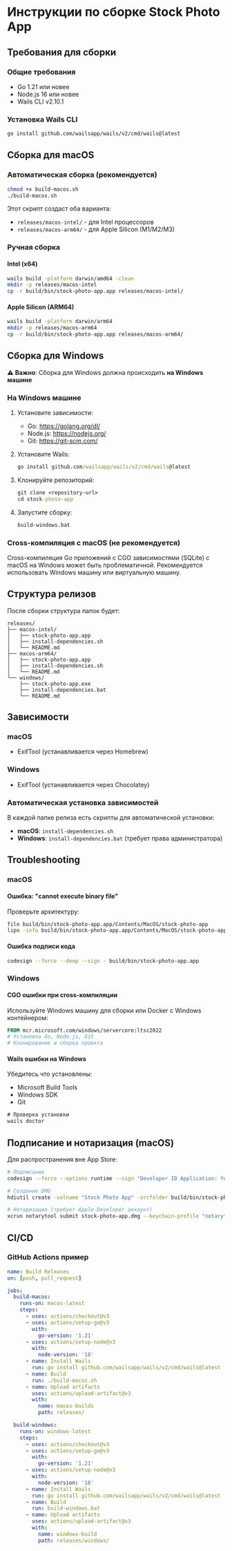 # Инструкции по сборке Stock Photo App

## Требования для сборки

### Общие требования
- Go 1.21 или новее
- Node.js 16 или новее
- Wails CLI v2.10.1

### Установка Wails CLI
```bash
go install github.com/wailsapp/wails/v2/cmd/wails@latest
```

## Сборка для macOS

### Автоматическая сборка (рекомендуется)
```bash
chmod +x build-macos.sh
./build-macos.sh
```

Этот скрипт создаст оба варианта:
- `releases/macos-intel/` - для Intel процессоров
- `releases/macos-arm64/` - для Apple Silicon (M1/M2/M3)

### Ручная сборка

#### Intel (x64)
```bash
wails build -platform darwin/amd64 -clean
mkdir -p releases/macos-intel
cp -r build/bin/stock-photo-app.app releases/macos-intel/
```

#### Apple Silicon (ARM64)
```bash
wails build -platform darwin/arm64
mkdir -p releases/macos-arm64  
cp -r build/bin/stock-photo-app.app releases/macos-arm64/
```

## Сборка для Windows

⚠️ **Важно**: Сборка для Windows должна происходить **на Windows машине**

### На Windows машине

1. Установите зависимости:
   - Go: https://golang.org/dl/
   - Node.js: https://nodejs.org/
   - Git: https://git-scm.com/

2. Установите Wails:
   ```cmd
   go install github.com/wailsapp/wails/v2/cmd/wails@latest
   ```

3. Клонируйте репозиторий:
   ```cmd
   git clone <repository-url>
   cd stock-photo-app
   ```

4. Запустите сборку:
   ```cmd
   build-windows.bat
   ```

### Cross-компиляция с macOS (не рекомендуется)

Cross-компиляция Go приложений с CGO зависимостями (SQLite) с macOS на Windows может быть проблематичной. Рекомендуется использовать Windows машину или виртуальную машину.

## Структура релизов

После сборки структура папок будет:

```
releases/
├── macos-intel/
│   ├── stock-photo-app.app
│   ├── install-dependencies.sh
│   └── README.md
├── macos-arm64/
│   ├── stock-photo-app.app
│   ├── install-dependencies.sh
│   └── README.md
└── windows/
    ├── stock-photo-app.exe
    ├── install-dependencies.bat
    └── README.md
```

## Зависимости

### macOS
- ExifTool (устанавливается через Homebrew)

### Windows  
- ExifTool (устанавливается через Chocolatey)

### Автоматическая установка зависимостей

В каждой папке релиза есть скрипты для автоматической установки:

- **macOS**: `install-dependencies.sh`
- **Windows**: `install-dependencies.bat` (требует права администратора)

## Troubleshooting

### macOS

#### Ошибка: "cannot execute binary file"
Проверьте архитектуру:
```bash
file build/bin/stock-photo-app.app/Contents/MacOS/stock-photo-app
lipo -info build/bin/stock-photo-app.app/Contents/MacOS/stock-photo-app
```

#### Ошибка подписи кода
```bash
codesign --force --deep --sign - build/bin/stock-photo-app.app
```

### Windows

#### CGO ошибки при cross-компиляции
Используйте Windows машину для сборки или Docker с Windows контейнером:

```dockerfile
FROM mcr.microsoft.com/windows/servercore:ltsc2022
# Установка Go, Node.js, Git
# Клонирование и сборка проекта
```

#### Wails ошибки на Windows
Убедитесь что установлены:
- Microsoft Build Tools
- Windows SDK
- Git

```cmd
# Проверка установки
wails doctor
```

## Подписание и нотаризация (macOS)

Для распространения вне App Store:

```bash
# Подписание
codesign --force --options runtime --sign "Developer ID Application: Your Name" build/bin/stock-photo-app.app

# Создание DMG
hdiutil create -volname "Stock Photo App" -srcfolder build/bin/stock-photo-app.app -ov -format UDZO stock-photo-app.dmg

# Нотаризация (требует Apple Developer аккаунт)
xcrun notarytool submit stock-photo-app.dmg --keychain-profile "notarytool-profile" --wait
```

## CI/CD

### GitHub Actions пример

```yaml
name: Build Releases
on: [push, pull_request]

jobs:
  build-macos:
    runs-on: macos-latest
    steps:
      - uses: actions/checkout@v3
      - uses: actions/setup-go@v3
        with:
          go-version: '1.21'
      - uses: actions/setup-node@v3
        with:
          node-version: '18'
      - name: Install Wails
        run: go install github.com/wailsapp/wails/v2/cmd/wails@latest
      - name: Build
        run: ./build-macos.sh
      - name: Upload artifacts
        uses: actions/upload-artifact@v3
        with:
          name: macos-builds
          path: releases/

  build-windows:
    runs-on: windows-latest
    steps:
      - uses: actions/checkout@v3
      - uses: actions/setup-go@v3
        with:
          go-version: '1.21'
      - uses: actions/setup-node@v3
        with:
          node-version: '18'
      - name: Install Wails
        run: go install github.com/wailsapp/wails/v2/cmd/wails@latest
      - name: Build
        run: build-windows.bat
      - name: Upload artifacts
        uses: actions/upload-artifact@v3
        with:
          name: windows-build
          path: releases/windows/
``` 